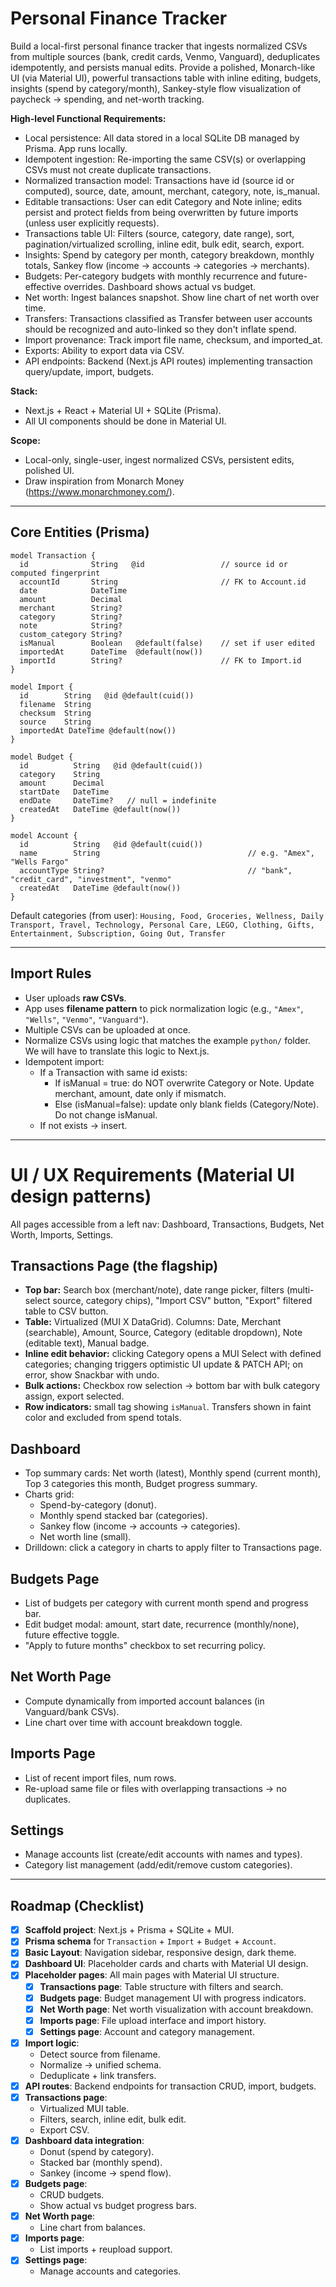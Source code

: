 # Personal Finance Tracker

Build a local-first personal finance tracker that ingests normalized CSVs from multiple sources (bank, credit cards, Venmo, Vanguard), deduplicates idempotently, and persists manual edits. Provide a polished, Monarch-like UI (via Material UI), powerful transactions table with inline editing, budgets, insights (spend by category/month), Sankey-style flow visualization of paycheck → spending, and net-worth tracking.

**High-level Functional Requirements:**

- Local persistence: All data stored in a local SQLite DB managed by Prisma. App runs locally.
- Idempotent ingestion: Re-importing the same CSV(s) or overlapping CSVs must not create duplicate transactions.
- Normalized transaction model: Transactions have id (source id or computed), source, date, amount, merchant, category, note, is_manual.
- Editable transactions: User can edit Category and Note inline; edits persist and protect fields from being overwritten by future imports (unless user explicitly requests).
- Transactions table UI: Filters (source, category, date range), sort, pagination/virtualized scrolling, inline edit, bulk edit, search, export.
- Insights: Spend by category per month, category breakdown, monthly totals, Sankey flow (income → accounts → categories → merchants).
- Budgets: Per-category budgets with monthly recurrence and future-effective overrides. Dashboard shows actual vs budget.
- Net worth: Ingest balances snapshot. Show line chart of net worth over time.
- Transfers: Transactions classified as Transfer between user accounts should be recognized and auto-linked so they don't inflate spend.
- Import provenance: Track import file name, checksum, and imported_at.
- Exports: Ability to export data via CSV.
- API endpoints: Backend (Next.js API routes) implementing transaction query/update, import, budgets.

**Stack:**

- Next.js + React + Material UI + SQLite (Prisma).
- All UI components should be done in Material UI.

**Scope:**

- Local-only, single-user, ingest normalized CSVs, persistent edits, polished UI.
- Draw inspiration from Monarch Money (https://www.monarchmoney.com/).

---

## Core Entities (Prisma)

```prisma
model Transaction {
  id              String   @id                 // source id or computed fingerprint
  accountId       String                       // FK to Account.id
  date            DateTime
  amount          Decimal
  merchant        String?
  category        String?
  note            String?
  custom_category String?
  isManual        Boolean   @default(false)    // set if user edited
  importedAt      DateTime  @default(now())
  importId        String?                      // FK to Import.id
}

model Import {
  id        String   @id @default(cuid())
  filename  String
  checksum  String
  source    String
  importedAt DateTime @default(now())
}

model Budget {
  id          String   @id @default(cuid())
  category    String
  amount      Decimal
  startDate   DateTime
  endDate     DateTime?   // null = indefinite
  createdAt   DateTime @default(now())
}

model Account {
  id          String   @id @default(cuid())
  name        String                                 // e.g. "Amex", "Wells Fargo"
  accountType String?                                // "bank", "credit_card", "investment", "venmo"
  createdAt   DateTime @default(now())
}
```

Default categories (from user):
`Housing, Food, Groceries, Wellness, Daily Transport, Travel, Technology, Personal Care, LEGO, Clothing, Gifts, Entertainment, Subscription, Going Out, Transfer`

---

## Import Rules

- User uploads **raw CSVs**.
- App uses **filename pattern** to pick normalization logic (e.g., `"Amex"`, `"Wells"`, `"Venmo"`, `"Vanguard"`).
- Multiple CSVs can be uploaded at once.
- Normalize CSVs using logic that matches the example `python/` folder. We will have to translate this logic to Next.js.
- Idempotent import:
  - If a Transaction with same id exists:
    - If isManual = true: do NOT overwrite Category or Note. Update merchant, amount, date only if mismatch.
    - Else (isManual=false): update only blank fields (Category/Note). Do not change isManual.
  - If not exists → insert.

---

# UI / UX Requirements (Material UI design patterns)

All pages accessible from a left nav: Dashboard, Transactions, Budgets, Net Worth, Imports, Settings.

## Transactions Page (the flagship)

- **Top bar:** Search box (merchant/note), date range picker, filters (multi-select source, category chips), "Import CSV" button, "Export" filtered table to CSV button.
- **Table:** Virtualized (MUI X DataGrid). Columns: Date, Merchant (searchable), Amount, Source, Category (editable dropdown), Note (editable text), Manual badge.
- **Inline edit behavior:** clicking Category opens a MUI Select with defined categories; changing triggers optimistic UI update & PATCH API; on error, show Snackbar with undo.
- **Bulk actions:** Checkbox row selection → bottom bar with bulk category assign, export selected.
- **Row indicators:** small tag showing `isManual`. Transfers shown in faint color and excluded from spend totals.

## Dashboard

- Top summary cards: Net worth (latest), Monthly spend (current month), Top 3 categories this month, Budget progress summary.
- Charts grid:
  - Spend-by-category (donut).
  - Monthly spend stacked bar (categories).
  - Sankey flow (income → accounts → categories).
  - Net worth line (small).
- Drilldown: click a category in charts to apply filter to Transactions page.

## Budgets Page

- List of budgets per category with current month spend and progress bar.
- Edit budget modal: amount, start date, recurrence (monthly/none), future effective toggle.
- "Apply to future months" checkbox to set recurring policy.

## Net Worth Page

- Compute dynamically from imported account balances (in Vanguard/bank CSVs).
- Line chart over time with account breakdown toggle.

## Imports Page

- List of recent import files, num rows.
- Re-upload same file or files with overlapping transactions → no duplicates.

## Settings

- Manage accounts list (create/edit accounts with names and types).
- Category list management (add/edit/remove custom categories).

---

## Roadmap (Checklist)

- [x] **Scaffold project**: Next.js + Prisma + SQLite + MUI.
- [x] **Prisma schema** for `Transaction` + `Import` + `Budget` + `Account`.
- [x] **Basic Layout**: Navigation sidebar, responsive design, dark theme.
- [x] **Dashboard UI**: Placeholder cards and charts with Material UI design.
- [x] **Placeholder pages**: All main pages with Material UI structure.
  - [x] **Transactions page**: Table structure with filters and search.
  - [x] **Budgets page**: Budget management UI with progress indicators.
  - [x] **Net Worth page**: Net worth visualization with account breakdown.
  - [x] **Imports page**: File upload interface and import history.
  - [x] **Settings page**: Account and category management.
- [x] **Import logic**:
  - Detect source from filename.
  - Normalize → unified schema.
  - Deduplicate + link transfers.
- [x] **API routes**: Backend endpoints for transaction CRUD, import, budgets.
- [x] **Transactions page**:
  - Virtualized MUI table.
  - Filters, search, inline edit, bulk edit.
  - Export CSV.
- [x] **Dashboard data integration**:
  - Donut (spend by category).
  - Stacked bar (monthly spend).
  - Sankey (income → spend flow).
- [x] **Budgets page**:
  - CRUD budgets.
  - Show actual vs budget progress bars.
- [x] **Net Worth page**:
  - Line chart from balances.
- [x] **Imports page**:
  - List imports + reupload support.
- [x] **Settings page**:
  - Manage accounts and categories.
